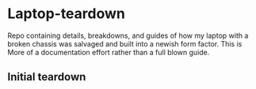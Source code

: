 # Laptop-teardown
Repo containing details, breakdowns, and guides of how my laptop with a broken chassis was salvaged and built into a newish form factor. This is More of a documentation effort rather than a full blown guide.

## Initial teardown

